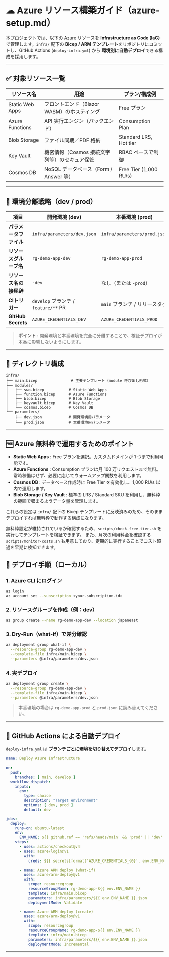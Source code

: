 # ☁ Azure リソース構築ガイド（azure-setup.md）

本プロジェクトでは、以下の Azure リソースを **Infrastructure as Code (IaC)** で管理します。`infra/` 配下の **Bicep / ARM テンプレート**をリポジトリにコミットし、GitHub Actions (`deploy-infra.yml`) から **環境別に自動デプロイ**できる構成を採用します。

---

## ✅ 対象リソース一覧

| リソース名           | 用途                            | プラン/構成例                |
| --------------- | ----------------------------- | ---------------------- |
| Static Web Apps | フロントエンド（Blazor WASM）のホスティング   | Free プラン               |
| Azure Functions | API 実行エンジン（バックエンド）            | Consumption Plan       |
| Blob Storage    | ファイル同期／PDF 格納                 | Standard LRS, Hot tier |
| Key Vault       | 機密情報（Cosmos 接続文字列等）のセキュア保管    | RBAC ベースで制御            |
| Cosmos DB       | NoSQL データベース（Form / Answer 等） | Free Tier (1,000 RU/s) |

---

## 🔀 環境分離戦略（dev / prod）

| 項目                 | 開発環境 (dev)                       | 本番環境 (prod)                  |
| ------------------ | -------------------------------- | ---------------------------- |
| **パラメータファイル**      | `infra/parameters/dev.json`      | `infra/parameters/prod.json` |
| **リソースグループ名**      | `rg-demo-app-dev`                | `rg-demo-app-prod`           |
| **リソース名の接尾辞**      | `-dev`                           | なし（または `-prod`）              |
| **CIトリガー**         | `develop` ブランチ / `feature/**` PR | `main` ブランチ / リリースタグ         |
| **GitHub Secrets** | `AZURE_CREDENTIALS_DEV`          | `AZURE_CREDENTIALS_PROD`     |

> **ポイント** : 開発環境と本番環境を完全に分離することで、検証デプロイが本番に影響しないようにします。

---

## 🧱 ディレクトリ構成

```text
infra/
├── main.bicep               # 主要テンプレート（module 呼び出し形式）
├── modules/
│   ├── swa.bicep           # Static Web Apps
│   ├── function.bicep      # Azure Functions
│   ├── blob.bicep          # Blob Storage
│   ├── keyvault.bicep      # Key Vault
│   └── cosmos.bicep        # Cosmos DB
└── parameters/
    ├── dev.json            # 開発環境用パラメータ
    └── prod.json           # 本番環境用パラメータ
```

---

## 🆓 Azure 無料枠で運用するためのポイント

- **Static Web Apps** : Free プランを選択。カスタムドメインが 1 つまで利用可能です。
- **Azure Functions** : Consumption プランは月 100 万リクエストまで無料。常時稼働はせず、必要に応じてウォームアップ関数を利用します。
- **Cosmos DB** : データベース作成時に Free Tier を有効化し、1,000 RU/s 以内で運用します。
- **Blob Storage / Key Vault** : 標準の LRS / Standard SKU を利用し、無料枠の範囲で収まるようデータ量を管理します。

これらの設定は `infra/` 配下の Bicep テンプレートに反映済みのため、そのままデプロイすれば無料枠で動作する構成になります。

無料枠設定が維持されているか確認するため、`scripts/check-free-tier.sh` を実行してテンプレートを検証できます。
また、月次の利用料金を確認する `scripts/monitor-costs.sh` も用意しており、定期的に実行することでコスト超過を早期に検知できます。

## 🚀 デプロイ手順（ローカル）

### 1. Azure CLI にログイン

```bash
az login
az account set --subscription <your-subscription-id>
```

### 2. リソースグループを作成（例：dev）

```bash
az group create --name rg-demo-app-dev --location japaneast
```

### 3. Dry‑Run（what‑if）で差分確認

```bash
az deployment group what-if \
  --resource-group rg-demo-app-dev \
  --template-file infra/main.bicep \
  --parameters @infra/parameters/dev.json
```

### 4. 実デプロイ

```bash
az deployment group create \
  --resource-group rg-demo-app-dev \
  --template-file infra/main.bicep \
  --parameters @infra/parameters/dev.json
```

> 本番環境の場合は `rg-demo-app-prod` と `prod.json` に読み替えてください。

---

## 🤖 GitHub Actions による自動デプロイ

`deploy-infra.yml` は **ブランチごとに環境を切り替えてデプロイ**します。

```yaml
name: Deploy Azure Infrastructure

on:
  push:
    branches: [ main, develop ]
  workflow_dispatch:
    inputs:
      env:
        type: choice
        description: "Target environment"
        options: [ dev, prod ]
        default: dev

jobs:
  deploy:
    runs-on: ubuntu-latest
    env:
      ENV_NAME: ${{ github.ref == 'refs/heads/main' && 'prod' || 'dev' }}
    steps:
      - uses: actions/checkout@v4
      - uses: azure/login@v1
        with:
          creds: ${{ secrets[format('AZURE_CREDENTIALS_{0}', env.ENV_NAME)::toUpper()] }}

      - name: Azure ARM deploy (what-if)
        uses: azure/arm-deploy@v1
        with:
          scope: resourcegroup
          resourceGroupName: rg-demo-app-${{ env.ENV_NAME }}
          template: infra/main.bicep
          parameters: infra/parameters/${{ env.ENV_NAME }}.json
          deploymentMode: Validate

      - name: Azure ARM deploy (create)
        uses: azure/arm-deploy@v1
        with:
          scope: resourcegroup
          resourceGroupName: rg-demo-app-${{ env.ENV_NAME }}
          template: infra/main.bicep
          parameters: infra/parameters/${{ env.ENV_NAME }}.json
          deploymentMode: Incremental
```

---



